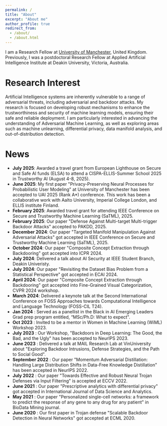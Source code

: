 ```yaml
---
permalink: /
title: "About"
excerpt: "About me"
author_profile: true
redirect_from: 
  - /about/
  - /about.html
---
```


I am a Research Fellow at [University of Manchester](https://research.manchester.ac.uk/en/persons/haripriya-harikumar), United Kingdom. Previously, I was a postdoctoral Research Fellow at Applied Artificial Intelligence Institute at Deakin University, Victoria, Australia.

Research Interest
======
Artificial Intelligence systems are inherently vulnerable to a range of adversarial threats, including adversarial and backdoor attacks. My research is focused on developing robust mechanisms to enhance the trustworthiness and security of machine learning models, ensuring their safe and reliable deployment. I am particularly interested in advancing the understanding of Adversarial Machine Learning, as well as exploring areas such as machine unlearning, differential privacy, data manifold analysis, and out-of-distribution detection.

News
======
- **July 2025**: Awarded a travel grant from European Lighthouse on Secure and Safe AI funds (ELSA) to attend a CISPA-ELLIS-Summer School 2025 in Trustworthy AI (August 4-8, 2025).
- **June 2025**: My first paper "Privacy-Preserving Neural Processes for Probabilistic User Modeling" at University of Manchester has been accepted to UAI 2025 (Rank A*) conference. This work has been a collaborative work with Aalto University, Imperial College London, and ELLIS institute Finland.
- **February 2025**: Awarded travel grant for attending IEEE Conference on Secure and Trustworthy Machine Learning (SaTML), 2025.
- **February 2025**: Our paper "Defense Against Multi-target Multi-trigger Backdoor Attacks" accepted to PAKDD, 2025.
- **December 2024**: Our paper "Targeted Manifold Manipulation Against Adversarial Attacks" got accepted in IEEE Conference on Secure and Trustworthy Machine Learning (SaTML), 2025.
- **October 2024**: Our paper "Composite Concept Extraction through Backdooring" got accepted into ICPR 2024.
- **July 2024**: Delivered a talk about AI Security at IEEE Student Branch, Deakin Univeristy.
- **July 2024**: Our paper "Revisiting the Dataset Bias Problem from a Statistical Perspective" got accepted in ECAI 2024.
- **April 2024**: Our paper "Composite Concept Extraction through Backdooring" got accepted into Fine-Grained Visual Categorization, CVPR 2024 workshop.
- **March 2024**: Delivered a keynote talk at the Second International Conference on FOSS Approaches towards Computational Intelligence and Language Technology (FOSS-CIL T24). 
- **Jan 2024** : Served as a panellist in the Black in AI Emerging Leaders Grad prep program entitled, “MSc/Ph.D: What to expect".
- **Oct 2023** : Invited to be a mentor in Women in Machine Learning (WiML) Workshop 2023.
- **July 2023** : Our Workshop, "Backdoors in Deep Learning: The Good, the Bad, and the Ugly" has been accepted to NeurIPS 2023.
- **June 2023** : Delivered a talk at MAIL Research Lab at VinUniversity about "Exploring Backdoor Intrusions, Defense Strategies, and the Path to Social Good".
- **September 2022** : Our paper "Momentum Adversarial Distillation: Handling Large Distribution Shifts in Data-Free Knowledge Distillation" has been accepted in NeurIPS 2022.
- **July 2022** : Our paper "Towards Effective and Robust Neural Trojan Defenses via Input Filtering" is accepted at ECCV 2022. 
- **June 2021** : Our paper "Prescriptive analytics with differential privacy" got accepted in International Journal of Data Science and Analytics.
- **May 2021** : Our paper "Personalized single-cell networks: a framework to predict the response of any gene to any drug for any patient" in BioData Mining journal.
- **June 2020** : Our first paper in Trojan defense "Scalable Backdoor Detection in Neural Networks" got accepted at ECML 2020.

